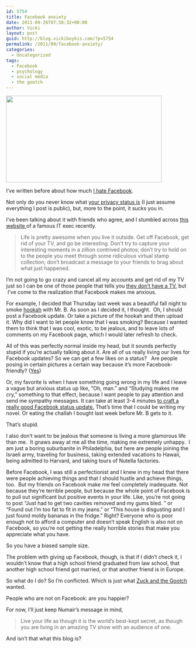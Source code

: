 ```yaml
---
id: 5754
title: Facebook anxiety
date: 2011-09-26T07:58:32+00:00
author: Vicki
layout: post
guid: http://blog.vickiboykis.com/?p=5754
permalink: /2011/09/facebook-anxiety/
categories:
  - Uncategorized
tags:
  - Facebook
  - psychology
  - social media
  - the gootch
---
```

[<img class="aligncenter size-full wp-image-5762" title="facebook-redesign-sympathy-ecards-someecards" src="http://blog.vickiboykis.com/wp-content/uploads/2011/09/facebook-redesign-sympathy-ecards-someecards.png" alt="" width="425" height="237" />](http://blog.vickiboykis.com/wp-content/uploads/2011/09/facebook-redesign-sympathy-ecards-someecards.png)

I&#8217;ve written before about how much <a href="http://blog.vickiboykis.com/2011/06/20/i-hate-everyone-on-facebook/" target="_blank">I hate Facebook</a>.

Not only do you never know what <a href="http://youropenbook.org/" target="_blank">your privacy status is</a> (I just assume everything I post is public), but, more to the point, it sucks you in.

I&#8217;ve been talking about it with friends who agree, and I stumbled across <a href="http://numair.com/" target="_blank">this website </a>of a famous IT exec recently.

> Life is pretty awesome when you live it outside. Get off Facebook, get rid of your TV, and go be interesting. Don&#8217;t try to capture your interesting moments in a zillion contrived photos; don&#8217;t try to hold on to the people you meet through some ridiculous virtual stamp collection; don&#8217;t broadcast a message to your friends to brag about what just happened.

I&#8217;m not going to go crazy and cancel all my accounts and get rid of my TV just so I can be one of those people that tells you <a href="http://stuffwhitepeoplelike.com/2008/01/26/28-not-having-a-tv/" target="_blank">they don&#8217;t have a TV</a>, but  I&#8217;ve come to the realization that Facebook makes me anxious.

For example, I decided that Thursday last week was a beautiful fall night to smoke <a href="http://blog.vickiboykis.com/2011/06/13/hookah-neuroses/" target="_blank">hookah</a> with Mr. B. As soon as I decided it, I thought.  Oh, I should post a Facebook update. Or take a picture of the hookah and then upload it. Why did I want to let people know that I was smoking? Because I wanted them to think that I was cool, exotic, to be jealous, and to leave lots of comments on my Facebook page, which I would later refresh to check.

All of this was perfectly normal inside my head, but it sounds perfectly stupid if you&#8217;re actually talking about it. Are all of us really living our lives for Facebook updates? So we can get a few likes on a status?   Are people posing in certain pictures a certain way because it&#8217;s more Facebook-friendly? (<a href="http://www.2birds1blog.com/2008/04/20-male-poses-of-facebook.html" target="_blank">Yes</a>)

Or, my favorite is when I have something going wrong in my life and I leave a vague but anxious status up like, &#8220;Oh, man.&#8221; and &#8220;Studying makes me cry,&#8221; something to that effect, because I want people to pay attention and send me sympathy messages. It can take at least 3-4 minutes <a href="http://www.good.is/post/the-art-of-the-status-update/" target="_blank">to craft a really good Facebook status update.</a> That&#8217;s time that I could be writing my novel. Or eating the challah I bought last week before Mr. B gets to it.

That&#8217;s stupid.

I also don&#8217;t want to be jealous that someone is living a more glamorous life than me.  It gnaws away at me all the time, making me extremely unhappy.  I am just a boring suburbanite in Philadelphia, but here are people joining the Israeli army, traveling for business, taking extended vacations to Hawaii, being admitted to Harvard, and taking tours of Nutella factories.

Before Facebook, I was still a perfectionist and I knew in my head that there were people achieving things and that I should hustle and achieve things, too.  But my friends on Facebook make me feel completely inadequate. Not because they&#8217;re terrible people, but because the whole point of Facebook is to pull out significant but positive events in your life. Like, you&#8217;re not going to post &#8220;Just had to get two cavities removed and my gums bled. &#8221; or &#8220;Found out I&#8217;m too fat to fit in my jeans.&#8221; or &#8220;This house is disgusting and I just found moldy bananas in the fridge.&#8221; Right? Everyone who is poor enough not to afford a computer and doesn&#8217;t speak English is also not on Facebook, so you&#8217;re not getting the really horrible stories that make you appreciate what you have.

So you have a biased sample size.

The problem with giving up Facebook, though, is that if I didn&#8217;t check it, I wouldn&#8217;t know that a high school friend graduated from law school, that another high school friend got married, or that another friend is in Europe.

So what do I do? So I&#8217;m conflicted. Which is just what <a href="http://www.ftrain.com/woods-plus.html" target="_blank">Zuck and the Gootch</a> wanted.

People who are not on Facebook: are you happier?

For now, I&#8217;ll just keep Numair&#8217;s message in mind,

> Live your life as though it is the world&#8217;s best-kept secret, as though you are living in an amazing TV show with an audience of one.

And isn&#8217;t that what this blog is?